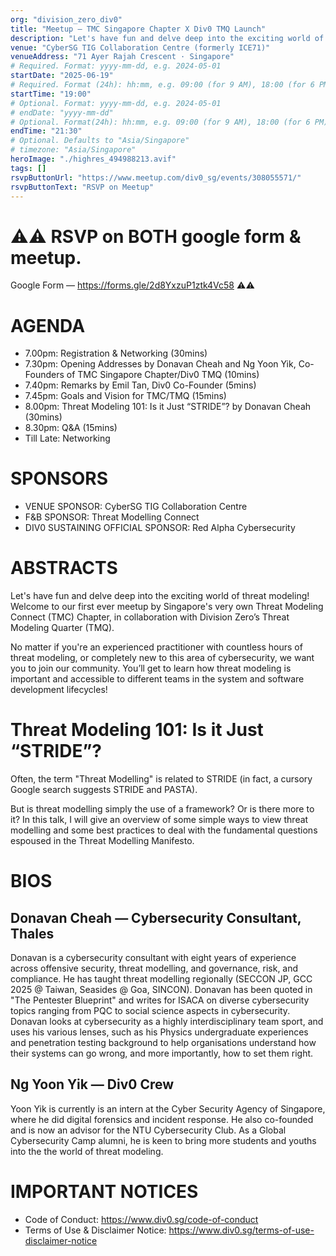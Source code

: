 ```yaml
---
org: "division_zero_div0"
title: "Meetup — TMC Singapore Chapter X Div0 TMQ Launch"
description: "Let's have fun and delve deep into the exciting world of threat modeling! Welcome to our first ever meetup by Singapore’s very own Threat Modeling Connect (TMC) Chapter, in collaboration with Division Zero’s Threat Modeling Quarter (TMQ)."
venue: "CyberSG TIG Collaboration Centre (formerly ICE71)"
venueAddress: "71 Ayer Rajah Crescent · Singapore"
# Required. Format: yyyy-mm-dd, e.g. 2024-05-01
startDate: "2025-06-19"
# Required. Format (24h): hh:mm, e.g. 09:00 (for 9 AM), 18:00 (for 6 PM) 
startTime: "19:00"
# Optional. Format: yyyy-mm-dd, e.g. 2024-05-01
# endDate: "yyyy-mm-dd"
# Optional. Format(24h): hh:mm, e.g. 09:00 (for 9 AM), 18:00 (for 6 PM) 
endTime: "21:30"
# Optional. Defaults to "Asia/Singapore"
# timezone: "Asia/Singapore"
heroImage: "./highres_494988213.avif"
tags: []
rsvpButtonUrl: "https://www.meetup.com/div0_sg/events/308055571/"
rsvpButtonText: "RSVP on Meetup"
---
```


# ⚠️⚠️ RSVP on BOTH google form & meetup.

Google Form — https://forms.gle/2d8YxzuP1ztk4Vc58 ⚠️⚠️

# AGENDA

- 7.00pm: Registration & Networking (30mins)
- 7.30pm: Opening Addresses by Donavan Cheah and Ng Yoon Yik, Co-Founders of TMC Singapore Chapter/Div0 TMQ (10mins)
- 7.40pm: Remarks by Emil Tan, Div0 Co-Founder (5mins)
- 7.45pm: Goals and Vision for TMC/TMQ (15mins)
- 8.00pm: Threat Modeling 101: Is it Just “STRIDE”? by Donavan Cheah (30mins)
- 8.30pm: Q&A (15mins)
- Till Late: Networking

# SPONSORS

- VENUE SPONSOR: CyberSG TIG Collaboration Centre
- F&B SPONSOR: Threat Modelling Connect
- DIV0 SUSTAINING OFFICIAL SPONSOR: Red Alpha Cybersecurity

# ABSTRACTS

Let's have fun and delve deep into the exciting world of threat modeling!
Welcome to our first ever meetup by Singapore's very own Threat Modeling Connect (TMC) Chapter, in collaboration with Division Zero’s Threat Modeling Quarter (TMQ).

No matter if you're an experienced practitioner with countless hours of threat modeling, or completely new to this area of cybersecurity, we want you to join our community. You’ll get to learn how threat modeling is important and accessible to different teams in the system and software development lifecycles!

# Threat Modeling 101: Is it Just “STRIDE”?

Often, the term "Threat Modelling" is related to STRIDE (in fact, a cursory Google search suggests STRIDE and PASTA).

But is threat modelling simply the use of a framework? Or is there more to it? In this talk, I will give an overview of some simple ways to view threat modelling and some best practices to deal with the fundamental questions espoused in the Threat Modelling Manifesto.

# BIOS

## Donavan Cheah — Cybersecurity Consultant, Thales

Donavan is a cybersecurity consultant with eight years of experience across offensive security, threat modelling, and governance, risk, and compliance. He has taught threat modelling regionally (SECCON JP, GCC 2025 @ Taiwan, Seasides @ Goa, SINCON). Donavan has been quoted in "The Pentester Blueprint" and writes for ISACA on diverse cybersecurity topics ranging from PQC to social science aspects in cybersecurity. Donavan looks at cybersecurity as a highly interdisciplinary team sport, and uses his various lenses, such as his Physics undergraduate experiences and penetration testing background to help organisations understand how their systems can go wrong, and more importantly, how to set them right.

## Ng Yoon Yik — Div0 Crew

Yoon Yik is currently is an intern at the Cyber Security Agency of Singapore, where he did digital forensics and incident response. He also co-founded and is now an advisor for the NTU Cybersecurity Club. As a Global Cybersecurity Camp alumni, he is keen to bring more students and youths into the the world of threat modeling.

# IMPORTANT NOTICES

- Code of Conduct: https://www.div0.sg/code-of-conduct
- Terms of Use & Disclaimer Notice: https://www.div0.sg/terms-of-use-disclaimer-notice